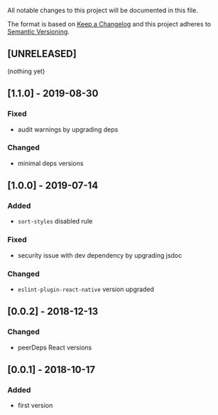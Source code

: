 All notable changes to this project will be documented in this file.

The format is based on [Keep a Changelog](http://keepachangelog.com/en/1.0.0/)
and this project adheres to [Semantic Versioning](http://semver.org/spec/v2.0.0.html).

## [UNRELEASED]
(nothing yet)

## [1.1.0] - 2019-08-30
### Fixed
- audit warnings by upgrading deps
### Changed
- minimal deps versions

## [1.0.0] - 2019-07-14
### Added
- `sort-styles` disabled rule
### Fixed
- security issue with dev dependency by upgrading jsdoc
### Changed
- `eslint-plugin-react-native` version upgraded

## [0.0.2] - 2018-12-13
### Changed
- peerDeps React versions

## [0.0.1] - 2018-10-17
### Added
- first version
